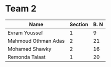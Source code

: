 # Team 2
| Name                | Section | B. N |
|---------------------|---------|------|
| Evram Youssef       | 1       | 9    |
| Mahmoud Othman Adas | 2       | 21   |
| Mohamed Shawky      | 2       | 16   |
| Remonda Talaat      | 1       | 20   |


